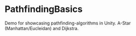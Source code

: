 # PathfindingBasics

Demo for showcasing pathfinding-algorithms in Unity. A-Star (Manhattan/Eucleidan) and Dijkstra. 

